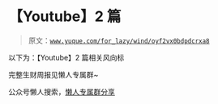 # 【Youtube】2 篇

> 原文：[`www.yuque.com/for_lazy/wind/oyf2vx0bdpdcrxa8`](https://www.yuque.com/for_lazy/wind/oyf2vx0bdpdcrxa8)

以下为：【Youtube】2 篇相关风向标

完整生财周报见懒人专属群~

公众号懒人搜索，[懒人专属群分享](https://lazybook.fun/#/blog/group)